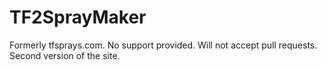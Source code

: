 # TF2SprayMaker
Formerly tfsprays.com. No support provided. Will not accept pull requests.
Second version of the site.
